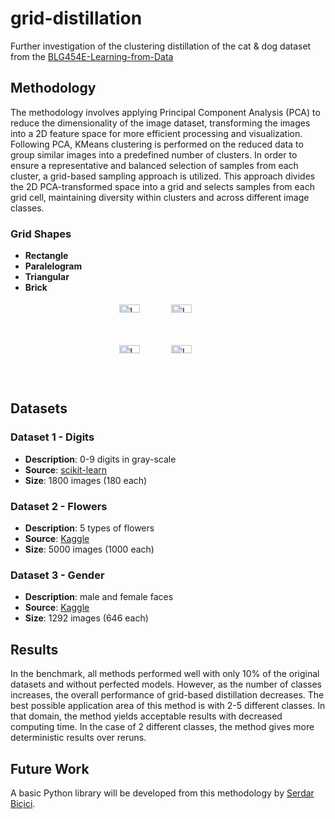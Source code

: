 # grid-distillation
Further investigation of the clustering distillation of the cat &amp; dog dataset from the [BLG454E-Learning-from-Data](https://github.com/serdarbicici-visualstudio/BLG454E-Learning-from-Data)

## Methodology
The methodology involves applying Principal Component Analysis (PCA) to reduce the dimensionality of the image dataset, transforming the images into a 2D feature space for more efficient processing and visualization. Following PCA, KMeans clustering is performed on the reduced data to group similar images into a predefined number of clusters. In order to ensure a representative and balanced selection of samples from each cluster, a grid-based sampling approach is utilized. This approach divides the 2D PCA-transformed space into a grid and selects samples from each grid cell, maintaining diversity within clusters and across different image classes. 

### Grid Shapes
- **Rectangle**
- **Paralelogram**
- **Triangular**
- **Brick**

<div style="display: flex; justify-content: center;">
    <div style="display: flex; flex-direction: column;">
        <div style="display: flex; justify-content: center;">
            <img src="https://github.com/user-attachments/assets/6c498d53-2c3d-4175-9c93-45f7d638360a" alt="Image 1" style="width: 45%; margin: 5px;">
            <img src="https://github.com/user-attachments/assets/1a098135-591c-4190-bf35-09f290244600" alt="Image 2" style="width: 45%; margin: 5px;">
        </div>
        <div style="display: flex; justify-content: center;">
            <img src="https://github.com/user-attachments/assets/5a779d32-b80f-4077-846f-9d4797c30e79" alt="Image 3" style="width: 45%; margin: 5px;">
            <img src="https://github.com/user-attachments/assets/c2b60e92-d153-4988-928c-e06a0a49082d" alt="Image 4" style="width: 45%; margin: 5px;">
        </div>
    </div>
</div>

## Datasets

### Dataset 1 - Digits
- **Description**: 0-9 digits in gray-scale
- **Source**: [scikit-learn](https://scikit-learn.org/stable/modules/generated/sklearn.datasets.load_digits.html)
- **Size**: 1800 images (180 each)

### Dataset 2 - Flowers
- **Description**: 5 types of flowers
- **Source**: [Kaggle](https://www.kaggle.com/datasets/kausthubkannan/5-flower-types-classification-dataset)
- **Size**: 5000 images (1000 each)

### Dataset 3 - Gender
- **Description**: male and female faces
- **Source**: [Kaggle](https://www.kaggle.com/datasets/humairmunir/gender-recognizer)
- **Size**: 1292 images (646 each)

## Results
In the benchmark, all methods performed well with only 10% of the original datasets and without perfected models. However, as the number of classes increases, the overall performance of grid-based distillation decreases. The best possible application area of this method is with 2-5 different classes. In that domain, the method yields acceptable results with decreased computing time. In the case of 2 different classes, the method gives more deterministic results over reruns.

## Future Work
A basic Python library will be developed from this methodology by [Serdar Biçici](https://github.com/serdarbicici-visualstudio). 
